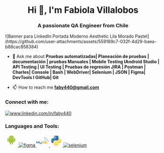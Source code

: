 <h1 align="center">Hi 👋, I'm Fabiola Villalobos</h1>
<h3 align="center">A passionate QA Engineer from Chile</h3>
![Banner para LinkedIn Portada Moderno Aesthetic Lila Morado Pastel](https://github.com/user-attachments/assets/559189c7-032f-4d29-baea-b88cac858384)

- 💬 Ask me about **Pruebas automatizadas| Planeación de pruebas | documentación | pruebas Manuales | Mobile Testing IAndroid Studio | API Testing | UI Testing | Pruebas de regresión JIRA | Postman | Charles| Console | Bash | WebDriver| Selenium | JSON | Figma| DevTools I GitHub| Git**

- 📫 How to reach me **faby440@gmail.com**

<h3 align="left">Connect with me:</h3>
<p align="left">
<a href="https://linkedin.com/in/www.linkedin.com/in/faby440" target="blank"><img align="center" src="https://raw.githubusercontent.com/rahuldkjain/github-profile-readme-generator/master/src/images/icons/Social/linked-in-alt.svg" alt="www.linkedin.com/in/faby440" height="30" width="40" /></a>
</p>

<h3 align="left">Languages and Tools:</h3>
<p align="left"> <a href="https://developer.android.com" target="_blank" rel="noreferrer"> <img src="https://raw.githubusercontent.com/devicons/devicon/master/icons/android/android-original-wordmark.svg" alt="android" width="40" height="40"/> </a> <a href="https://www.figma.com/" target="_blank" rel="noreferrer"> <img src="https://www.vectorlogo.zone/logos/figma/figma-icon.svg" alt="figma" width="40" height="40"/> </a> <a href="https://www.mysql.com/" target="_blank" rel="noreferrer"> <img src="https://raw.githubusercontent.com/devicons/devicon/master/icons/mysql/mysql-original-wordmark.svg" alt="mysql" width="40" height="40"/> </a> <a href="https://www.python.org" target="_blank" rel="noreferrer"> <img src="https://raw.githubusercontent.com/devicons/devicon/master/icons/python/python-original.svg" alt="python" width="40" height="40"/> </a> <a href="https://www.selenium.dev" target="_blank" rel="noreferrer"> <img src="https://raw.githubusercontent.com/detain/svg-logos/780f25886640cef088af994181646db2f6b1a3f8/svg/selenium-logo.svg" alt="selenium" width="40" height="40"/> </a> </p>


